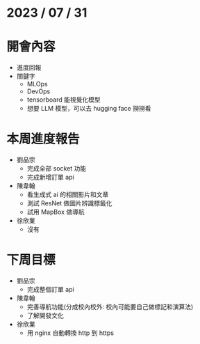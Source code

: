 # 2023 / 07 / 31

# 開會內容
- 進度回報
- 關鍵字
  - MLOps
  - DevOps
  - tensorboard 能視覺化模型
  - 想要 LLM 模型，可以去 hugging face 撈撈看

# 本周進度報告
- 劉品宗
  - 完成全部 socket 功能
  - 完成新增訂單 api
- 陳韋翰
  - 看生成式 ai 的相關影片和文章
  - 測試 ResNet 做圖片辨識標籤化
  - 試用 MapBox 做導航
- 徐欣業
  - 沒有

# 下周目標
- 劉品宗
  - 完成整個訂單 api
- 陳韋翰
  - 完善導航功能(分成校內校外: 校內可能要自己做標記和演算法)
  - 了解開發文化
- 徐欣業
  - 用 nginx 自動轉換 http 到 https
